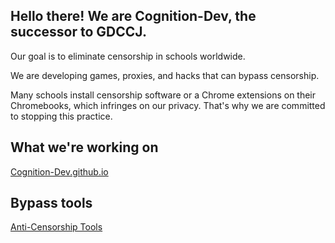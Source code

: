 ## Hello there! We are Cognition-Dev, the successor to GDCCJ. 

Our goal is to eliminate censorship in schools worldwide. 

We are developing games, proxies, and hacks that can bypass censorship. 

Many schools install censorship software or a Chrome extensions on their Chromebooks, which infringes on our privacy. That's why we are committed to stopping this practice.

## What we're working on

[Cognition-Dev.github.io](Cognition-Dev.github.io)

## Bypass tools

[Anti-Censorship Tools](https://github.com/3kh0/ext-remover)

